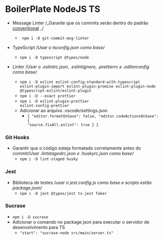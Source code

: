 # BoilerPlate NodeJS TS

- Message Linter /_Garante que os commits serão dentro do padrão [conventional](https://www.conventionalcommits.org/en/v1.0.0/#specification) _/

  - <code> npm i -D git-commit-msg-linter</code>

- TypeScript /_Usar o tsconfig.json como base_/

  - <code>npm i -D typescript @types/node</code>

- Linter /_Usar o .eslintrc.json, .eslintignore, .prettierrc e .editorconfig como base_/
  - <code>npm i -D eslint eslint-config-standard-with-typescript eslint-plugin-import eslint-plugin-promise eslint-plugin-node @typescript-eslint/eslint-plugin </code>
  - <code>npm i -D --exact prettier</code>
  - <code>npm i -D eslint-plugin-prettier eslint-config-prettier</code>
  - Adicionar ao arquivo .vscode/settings.json
    - <code>{ "editor.formatOnSave": false, "editor.codeActionsOnSave": { "source.fixAll.eslint": true } }</code>

### Git Hooks

- Garantir que o código esteja formatado corretamente antes do commit/_Usar .lintstagedrc.json e .huskyrc.json como base_/
  - <code>npm i -D lint-staged husky</code>

### Jest

- Biblioteca de testes /_usar o jest.config.js como base e scripts estão package.json_/
  - <code>npm i -D jest @types/jest ts-jest faker</code>

### Sucrase

- <code>npm i -D sucrase</code>
- Adicionar o comando no package.json para executar o servidor de desenvolvimento para TS
  - <code>"start": "sucrase-node src/main/server.ts"</code>
